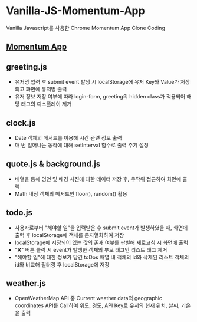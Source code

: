 # Vanilla-JS-Momentum-App
Vanilla Javascript를 사용한 Chrome Momentum App Clone Coding

[Momentum App](https://ldr0629.github.io/Vanilla-JS-Momentum-App/index.html)
--------------------------------------------------------------------

## greeting.js
- 유저명 입력 후 submit event 발생 시 localStorage에 유저 Key와 Value가 저장되고 화면에 유저명 출력
- 유저 정보 저장 여부에 따라 login-form, greeting의 hidden class가 적용되어 해당 태그의 디스플레이 제거

## clock.js
- Date 객체의 메서드를 이용해 시간 관련 정보 출력
- 매 번 일어나는 동작에 대해 setInterval 함수로 출력 주기 설정

## quote.js & background.js
- 배열을 통해 명언 및 배경 사진에 대한 데이터 저장 후, 무작위 접근하여 화면에 출력
- Math 내장 객체의 메서드인 floor(), random() 활용

## todo.js
- 사용자로부터 "해야할 일"을 입력받은 후 submit event가 발생하였을 때, 화면에 출력 후 localStorage에 객체를 문자열화하여 저장
- localStorage에 저장되어 있는 값의 존재 여부를 판별해 새로고침 시 화면에 출력
- "❌" 버튼 클릭 시 event가 발생한 객체의 부모 태그인 리스트 태그 제거
- "해야할 일"에 대한 정보가 담긴 toDos 배열 내 객체의 id와 삭제된 리스트 객체의 id와 비교해 필터링 후 localStorage에 저장


## weather.js
- OpenWeatherMap API 중 Current weather data의 geographic coordinates API를 Call하여 위도, 경도, API Key로 유저의 현재 위치, 날씨, 기온을 출력